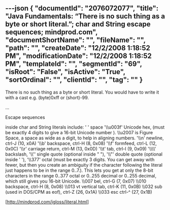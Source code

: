 ---json
{
  "documentId": "2076072077",
  "title": "Java Fundamentals: “There is no such thing as a byte or short literal.”; char and String escape sequences; mindprod.com",
  "documentShortName": "",
  "fileName": "",
  "path": "",
  "createDate": "12/2/2008 1:18:52 PM",
  "modificationDate": "12/2/2008 1:18:52 PM",
  "templateId": "",
  "segmentId": "69",
  "isRoot": "False",
  "isActive": "True",
  "sortOrdinal": "",
  "clientId": "",
  "tag": ""
}
---

There is no such thing as a byte or short literal. You would have to write it with a cast e.g. (byte)0xff or (short)-99.

…

Escape sequences

inside char and String literals include:
' ' space
'&bsol;&bsol;u003f' Unicode hex, (must be exactly 4 digits to give a 16-bit Unicode number ). &bsol;&bsol;u2007 is Figure Space, a space as wide as a digit, to help in aligning numbers.
'&bsol;&bsol;n' newline, ctrl-J (10, x0A)
'&bsol;&bsol;b' backspace, ctrl-H (8, 0x08)
'&bsol;&bsol;f' formfeed, ctrl-L (12, 0x0C)
'&bsol;&bsol;r' carriage return, ctrl-M (13, 0x0D)
'&bsol;&bsol;t' tab, ctrl-I (9, 0x09)
'&bsol;&bsol;&bsol;&bsol;' backslash,
'&bsol;&bsol;'' single quote (optional inside &quot; &quot;),
'&bsol;&bsol;&quot;' double quote (optional inside ' '),
'&bsol;&bsol;377' octal (must be exactly 3 digits. You can get away with fewer, but then you create an ambiguity if the character following the literal just happens to be in the range 0..7.). This lets you get at only the 8-bit characters in the range 0..377 octal or 0..255 decimal or 0..255 decimal, which still gives you 16-bit Unicode.
&bsol;&bsol;007 bel, ctrl-G (7, 0x07)
&bsol;&bsol;010 backspace, ctrl-H (8, 0x08)
&bsol;&bsol;013 vt vertical tab, ctrl-K (11, 0x0B)
&bsol;&bsol;032 sub (used in DOS/CPM as eof), ctrl-Z (26, 0x1A)
&bsol;&bsol;033 esc ctrl-^ (27, 0x1B)

[http://mindprod.com/jgloss/literal.html]
